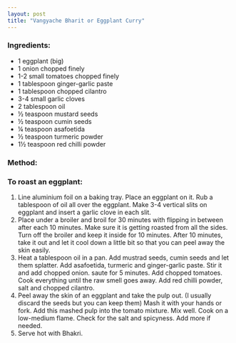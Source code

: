 ```yaml
---
layout: post
title: "Vangyache Bharit or Eggplant Curry"
---
```




### Ingredients:
* 1 eggplant (big) 
* 1 onion chopped finely 
* 1-2 small tomatoes chopped finely
* 1 tablespoon ginger-garlic paste
* 1 tablespoon chopped cilantro
* 3-4 small garlic cloves
* 2 tablespoon oil
* ½ teaspoon mustard seeds
* ½ teaspoon cumin seeds
* ¼ teaspoon asafoetida
* ½ teaspoon turmeric powder
* 1½ teaspoon red chilli powder

### Method: 
### To roast an eggplant:
1. Line aluminium foil on a baking tray. Place an eggplant on it. Rub a tablespoon of oil all over the eggplant. Make 3-4 vertical slits on eggplant and insert a garlic clove in each slit. 
2. Place under a broiler and broil for 30 minutes with flipping in between after each 10 minutes. Make sure it is getting roasted from all the sides. Turn off the broiler and keep it inside for 10 minutes. After 10 minutes, take it out and let it cool down a little bit so that you can peel away the skin easily. 
3. Heat a tablespoon oil in a pan. Add mustrad seeds, cumin seeds and let them splatter. Add asafoetida, turmeric and ginger-garlic paste. Stir it and add chopped onion. saute for 5 minutes. Add chopped tomatoes. Cook everything until the raw smell goes away. 
Add red chilli powder, salt and chopped cilantro. 
4. Peel away the skin of an eggplant and take the pulp out. (I usually discard the seeds but you can keep them) Mash it with your hands or fork. Add this mashed pulp into the tomato mixture. Mix well. Cook on a low-medium flame. Check for the salt and spicyness. Add more if needed. 
5. Serve hot with Bhakri.